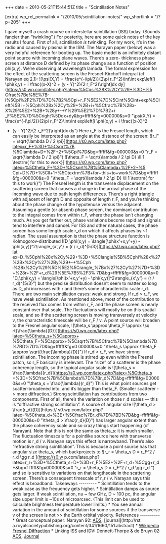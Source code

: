+++
date = 2010-05-21T15:44:51Z
title = "Scintillation Notes"

[extra]
wp_rel_permalink = "/2010/05/scintillation-notes/"
wp_shortlink = "/?p=205"
+++

I gave myself a crash course on interstellar scintillation (ISS) today.
(Sounds fancier than “twinkling”.) For posterity, here are some quick notes of
the key results I found.  First of all, scintillation _is_ twinkling. For my
work, it’s in the radio and caused by plasma in the ISM. The Narayan paper
(below) was a very helpful reference for booting up.  The basic model is an
infinitely distant point source with incoming plane waves. There’s a zero-
thickness phase screen at distance D defined by its phase change as a function
of position phi(x,y). We’re observing at wavelength lambda. The formal
expression for the effect of the scattering screen is the Fresnel-Kirchoff
integral (cf Narayan eq 2.1):  ![\psi(X,Y) = \frac{e^{-i\pi/2}}{2\pi
r_F^2}\int\int exp\left[i \phi(x,y) + i \frac{(x-X)^2 + (y - Y)^2}{2
r_F^2}\right]dx dy](https://s0.wp.com/latex.php?latex=%5Cpsi%28X%2CY%29+%3D+%5
Cfrac%7Be%5E%7B-i%5Cpi%2F2%7D%7D%7B2%5Cpi+r_F%5E2%7D%5Cint%5Cint+exp%5Cleft%5B
i+%5Cphi%28x%2Cy%29+%2B+i+%5Cfrac%7B%28x-X%29%5E2+%2B+%28y+-+Y%29%5E2%7D%7B2+r
_F%5E2%7D%5Cright%5Ddx+dy&bg=ffffff&fg=000000&s=0 "\psi(X,Y) =
\frac{e^{-i\pi/2}}{2\pi r_F^2}\int\int exp\left[i \phi(x,y) + i \frac{(x-X)^2
+ (y - Y)^2}{2 r_F^2}\right]dx dy")  Here r\_F is the Fresnel length, which
can easily be interpreted as an angle at the distance of the screen:  ![r_F =
\sqrt{\lambda D / 2 \pi}](https://s0.wp.com/latex.php?latex=r_F+%3D+%5Csqrt%7B
%5Clambda+D+%2F+2+%5Cpi%7D&bg=ffffff&fg=000000&s=0 "r_F = \sqrt{\lambda D / 2
\pi}") ![\theta_F = \sqrt{\lambda / 2 \pi D} \ll 1 \textrm{ for this to work}]
(https://s0.wp.com/latex.php?latex=%5Ctheta_F+%3D+%5Csqrt%7B%5Clambda+%2F+2+%5
Cpi+D%7D+%5Cll+1+%5Ctextrm%7B+for+this+to+work%7D&bg=ffffff&fg=000000&s=0
"\theta_F = \sqrt{\lambda / 2 \pi D} \ll 1 \textrm{ for this to work}")  The
Fresnel length is the transverse displacement on the scattering screen that
causes a change in the arrival phase of the incoming wave due to path length
differences. There’s a right triangle with adjacent of length D and opposite
of length r\_F, and you’re thinking about the phase change of the hypotenuse
versus the adjacent. Assuming a gentle (or absent) phase screen, the dominant
contribution to the integral comes from within r\_F, where the phase isn’t
changing much. As you get farther out, phase variations become rapid and
signals tend to interfere and cancel.  For ISS and other natural cases, the
phase screen has some length scale r\_d on which it affects phases by ~1
radian. The usual assumption is that the phase structure function is
Kolmogorov-distributed  ![D_\phi(x,y) = \langle[\phi(x'+x,y'+y) -
\phi(x,y)]^2\rangle_{x',y'} = (r / r_d)^{5/3}](https://s0.wp.com/latex.php?lat
ex=D_%5Cphi%28x%2Cy%29+%3D+%5Clangle%5B%5Cphi%28x%27%2Bx%2Cy%27%2By%29+-+%5Cph
i%28x%2Cy%29%5D%5E2%5Crangle_%7Bx%27%2Cy%27%7D+%3D+%28r+%2F+r_d%29%5E%7B5%2F3%
7D&bg=ffffff&fg=000000&s=0 "D_\phi(x,y) = \langle[\phi(x'+x,y'+y) -
\phi(x,y)]^2\rangle_{x',y'} = (r / r_d)^{5/3}")  but the precise distribution
doesn’t seem to matter so long as D\_phi increases with r and there’s some
characteristic scale r\_d.  There are two main scintillation cases: weak and
strong.  If r\_d > r\_F, we have weak scintillation. As mentioned above, most
of the contribution to the received flux comes from within r\_F, and the phase
screen is nearly constant over that scale. The fluctuations will mostly be on
this spatial scale, and so if the scattering screen is moving transversely at
velocity v, the characteristic timescale will be r\_F / v. A point source will
broaden to the Fresnel angular scale,  ![\theta_s \approx \theta_F \approx \sq
rt{\frac{\lambda}{D}}](https://s0.wp.com/latex.php?latex=%5Ctheta_s+%5Capprox+
%5Ctheta_F+%5Capprox+%5Csqrt%7B%5Cfrac%7B%5Clambda%7D%7BD%7D%7D&bg=ffffff&fg=0
00000&s=0 "\theta_s \approx \theta_F \approx \sqrt{\frac{\lambda}{D}}")  If
r\_d < r\_F, we have strong scintillation. The incoming phase is stirred up
even within the Fresnel patch, so r\_F basically is irrelevant. The “size” of
a scatterer is the phase coherency length, so the typical angular scale is
![\theta_s = \frac{\lambda}{r_d}](https://s0.wp.com/latex.php?latex=%5Ctheta_s
+%3D+%5Cfrac%7B%5Clambda%7D%7Br_d%7D&bg=ffffff&fg=000000&s=0 "\theta_s =
\frac{\lambda}{r_d}")  This is what point sources get scatter-broadened into,
and it’s bigger than theta\_F. (Smaller scatterer -> more diffraction.)
Strong scintillation has contributions from two components. First of all,
there’s the variation on those r\_d scales — this is “diffractive strong
scintillation”. A source of angular size  ![\theta_d > \frac{r_d}{D}](https://
s0.wp.com/latex.php?latex=%5Ctheta_d+%3E+%5Cfrac%7Br_d%7D%7BD%7D&bg=ffffff&fg=
000000&s=0 "\theta_d > \frac{r_d}{D}")  has larger angular extent than the
phase coherency scale and so crazy things start happening (cf Narayan). Note
that this is not the same as theta\_s: it is much smaller. The fluctuation
timescale for a pointlike source here with transverse motion is r\_d / v.
Narayan says this effect is narrowband.  There’s also “refractive strong
scintillation”. This is because a point source has that angular size theta\_s,
which backprojects to  ![r_r = \theta_s D = r_F^2 / r_d \gg r_d ](https://s0.w
p.com/latex.php?latex=r_r+%3D+%5Ctheta_s+D+%3D+r_F%5E2+%2F+r_d+%5Cgg+r_d+&bg=f
fffff&fg=000000&s=0 "r_r = \theta_s D = r_F^2 / r_d \gg r_d ")  and so is
sensitive to variations on that lengthscale in the scattering screen. There’s
a consequent timescale of r\_r / v. Narayan says this effect is broadband.
Takeaways ---------  *   Scintillation tends to the weak case as the frequency
gets higher. *   Scintillation damps as source gets larger. If weak
scintillation, nu ~ few GHz, D ~ 100 pc, the angular size upper limit is ~10s
of microarcsec. (This limit can be used to calculate brightness temperature
lower limits.) *   You see annual variation in the amount of scintillation for
some sources if the transverse v of the screen is not >> the Earth orbital
velocity.  References ----------  *   Great conceptual paper: Narayan 92:
[ADS](http://adsabs.harvard.edu/abs/1992RSPTA.341..151N), [journal](http://rst
a.royalsocietypublishing.org/content/341/1660/151.abstract) *   [Wikipedia
Fresnel Diffraction](http://en.wikipedia.org/wiki/Fresnel_diffraction) *
Linking ISS and IDV: Dennett-Thorpe & de Bruyn 02:
[ADS](http://adsabs.harvard.edu/abs/2002Natur.415...57D),
[Journal](http://www.nature.com/nature/journal/v415/n6867/full/415057a.html)
